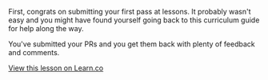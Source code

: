 First, congrats on submitting your first pass at lessons. It probably wasn't easy and you might have found yourself going back to this curriculum guide for help along the way. 

You've submitted your PRs and you get them back with plenty of feedback and comments. 

<a href='https://learn.co/lessons/updating-your-lessons-after-they-ve-been-reviewed' data-visibility='hidden'>View this lesson on Learn.co</a>
